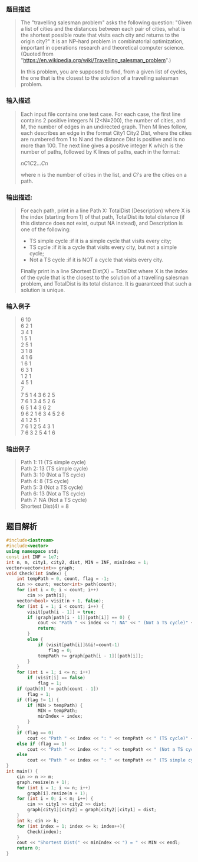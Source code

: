 ### 题目描述

> The "travelling salesman problem" asks the following question: "Given a list of cities and the distances between each pair of cities, what is the shortest possible route that visits each city and returns to the origin city?" It is an NP-hard problem in combinatorial optimization, important in operations research and theoretical computer science. (Quoted from "https://en.wikipedia.org/wiki/Travelling_salesman_problem".)
>
>In this problem, you are supposed to find, from a given list of cycles, the one that is the closest to the solution of a travelling salesman problem.


### 输入描述

> Each input file contains one test case. For each case, the first line contains 2 positive integers N (2<N≤200), the number of cities, and M, the number of edges in an undirected graph. Then M lines follow, each describes an edge in the format City1 City2 Dist, where the cities are numbered from 1 to N and the distance Dist is positive and is no more than 100. The next line gives a positive integer K which is the number of paths, followed by K lines of paths, each in the format:
>
>$n C1 C2 ... Cn$
>
>where n is the number of cities in the list, and $C​i$'s are the cities on a path.

### 输出描述:
> For each path, print in a line Path X: TotalDist (Description) where X is the index (starting from 1) of that path, TotalDist its total distance (if this distance does not exist, output NA instead), and Description is one of the following:
>
>- TS simple cycle :if it is a simple cycle that visits every city;
>- TS cycle :if it is a cycle that visits every city, but not a simple cycle;
>- Not a TS cycle :if it is NOT a cycle that visits every city.
>
>Finally print in a line Shortest Dist(X) = TotalDist where X is the index of the cycle that is the closest to the solution of a travelling salesman problem, and TotalDist is its total distance. It is guaranteed that such a solution is unique.

### 输入例子
> 6 10<br>
6 2 1<br>
3 4 1<br>
1 5 1<br>
2 5 1<br>
3 1 8<br>
4 1 6<br>
1 6 1<br>
6 3 1<br>
1 2 1<br>
4 5 1<br>
7<br>
7 5 1 4 3 6 2 5<br>
7 6 1 3 4 5 2 6<br>
6 5 1 4 3 6 2<br>
9 6 2 1 6 3 4 5 2 6<br>
4 1 2 5 1<br>
7 6 1 2 5 4 3 1<br>
7 6 3 2 5 4 1 6<br>

### 输出例子
> Path 1: 11 (TS simple cycle)<br>
Path 2: 13 (TS simple cycle)<br>
Path 3: 10 (Not a TS cycle)<br>
Path 4: 8 (TS cycle)<br>
Path 5: 3 (Not a TS cycle)<br>
Path 6: 13 (Not a TS cycle)<br>
Path 7: NA (Not a TS cycle)<br>
Shortest Dist(4) = 8<br>



## 题目解析

```C++
#include<iostream>
#include<vector>
using namespace std;
const int INF = 1e7;
int n, m, city1, city2, dist, MIN = INF, minIndex = 1;
vector<vector<int>> graph;
void Check(int index) {
	int tempPath = 0, count, flag = -1;
	cin >> count; vector<int> path(count);
	for (int i = 0; i < count; i++)
		cin >> path[i];
	vector<bool> visit(n + 1, false);
	for (int i = 1; i < count; i++) {
		visit[path[i - 1]] = true;
		if (graph[path[i - 1]][path[i]] == 0) {
			cout << "Path " << index << ": NA" << " (Not a TS cycle)" << endl;
			return;
		}
		else {
			if (visit[path[i]]&&i!=count-1)
				flag = 0;
			tempPath += graph[path[i - 1]][path[i]];
		}
	}
	for (int i = 1; i <= n; i++)
		if (visit[i] == false)
			flag = 1;
	if (path[0] != path[count - 1])
		flag = 1;
	if (flag != 1) {
		if (MIN > tempPath) {
			MIN = tempPath;
			minIndex = index;
		}
	}
	if (flag == 0)
		cout << "Path " << index << ": " << tempPath << " (TS cycle)" << endl;
	else if (flag == 1)
		cout << "Path " << index << ": " << tempPath << " (Not a TS cycle)" << endl;
	else
		cout << "Path " << index << ": " << tempPath << " (TS simple cycle)" << endl;
}
int main() {
	cin >> n >> m;
	graph.resize(n + 1);
	for (int i = 1; i <= n; i++)
		graph[i].resize(n + 1);
	for (int i = 0; i < m; i++) {
		cin >> city1 >> city2 >> dist;
		graph[city1][city2] = graph[city2][city1] = dist;
	}
	int k; cin >> k;
	for (int index = 1; index <= k; index++){
		Check(index);
	}
	cout << "Shortest Dist(" << minIndex << ") = " << MIN << endl;
	return 0;
}
```